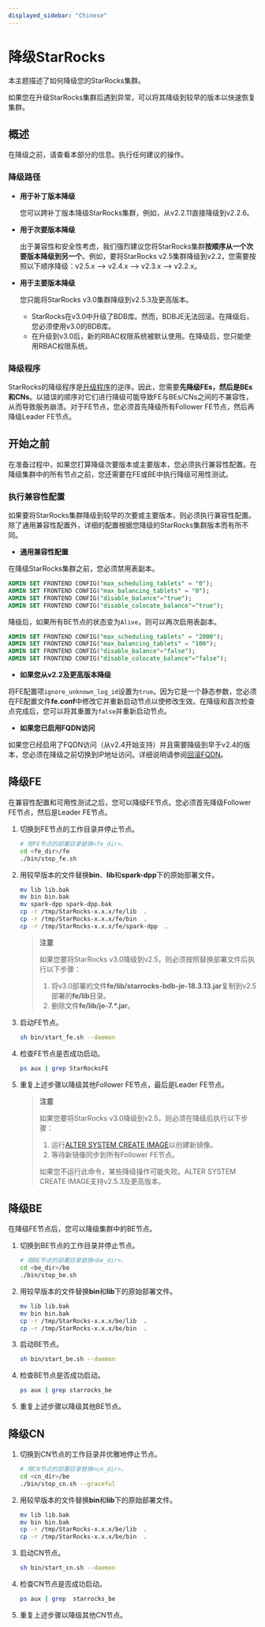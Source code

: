 ```yaml
---
displayed_sidebar: "Chinese"
---
```


# 降级StarRocks

本主题描述了如何降级您的StarRocks集群。

如果您在升级StarRocks集群后遇到异常，可以将其降级到较早的版本以快速恢复集群。

## 概述

在降级之前，请查看本部分的信息。执行任何建议的操作。

### 降级路径

- **用于补丁版本降级**

  您可以跨补丁版本降级StarRocks集群，例如，从v2.2.11直接降级到v2.2.6。

- **用于次要版本降级**

  出于兼容性和安全性考虑，我们强烈建议您将StarRocks集群**按顺序从一个次要版本降级到另一个**。例如，要将StarRocks v2.5集群降级到v2.2，您需要按照以下顺序降级：v2.5.x --> v2.4.x --> v2.3.x --> v2.2.x。

- **用于主要版本降级**

  您只能将StarRocks v3.0集群降级到v2.5.3及更高版本。

  - StarRocks在v3.0中升级了BDB库。然而，BDBJE无法回滚。在降级后，您必须使用v3.0的BDB库。
  - 在升级到v3.0后，新的RBAC权限系统被默认使用。在降级后，您只能使用RBAC权限系统。

### 降级程序

StarRocks的降级程序是[升级程序](../deployment/upgrade.md#upgrade-procedure)的逆序。因此，您需要**先降级FEs，然后是BEs和CNs**。以错误的顺序对它们进行降级可能导致FE与BEs/CNs之间的不兼容性，从而导致服务崩溃。对于FE节点，您必须首先降级所有Follower FE节点，然后再降级Leader FE节点。

## 开始之前

在准备过程中，如果您打算降级次要版本或主要版本，您必须执行兼容性配置。在降级集群中的所有节点之前，您还需要在FE或BE中执行降级可用性测试。

### 执行兼容性配置

如果要将StarRocks集群降级到较早的次要或主要版本，则必须执行兼容性配置。除了通用兼容性配置外，详细的配置根据您降级的StarRocks集群版本而有所不同。

- **通用兼容性配置**

在降级StarRocks集群之前，您必须禁用表副本。

```SQL
ADMIN SET FRONTEND CONFIG("max_scheduling_tablets" = "0");
ADMIN SET FRONTEND CONFIG("max_balancing_tablets" = "0");
ADMIN SET FRONTEND CONFIG("disable_balance"="true");
ADMIN SET FRONTEND CONFIG("disable_colocate_balance"="true");
```

降级后，如果所有BE节点的状态变为`Alive`，则可以再次启用表副本。

```SQL
ADMIN SET FRONTEND CONFIG("max_scheduling_tablets" = "2000");
ADMIN SET FRONTEND CONFIG("max_balancing_tablets" = "100");
ADMIN SET FRONTEND CONFIG("disable_balance"="false");
ADMIN SET FRONTEND CONFIG("disable_colocate_balance"="false");
```

- **如果您从v2.2及更高版本降级**

将FE配置项`ignore_unknown_log_id`设置为`true`。因为它是一个静态参数，您必须在FE配置文件**fe.conf**中修改它并重新启动节点以使修改生效。在降级和首次检查点完成后，您可以将其重置为`false`并重新启动节点。

- **如果您已启用FQDN访问**

如果您已经启用了FQDN访问（从v2.4开始支持）并且需要降级到早于v2.4的版本，您必须在降级之前切换到IP地址访问。详细说明请参阅[回滚FQDN](../administration/enable_fqdn.md#rollback)。

## 降级FE

在兼容性配置和可用性测试之后，您可以降级FE节点。您必须首先降级Follower FE节点，然后是Leader FE节点。

1. 切换到FE节点的工作目录并停止节点。

   ```Bash
   # 用FE节点的部署目录替换<fe_dir>。
   cd <fe_dir>/fe
   ./bin/stop_fe.sh
   ```

2. 用较早版本的文件替换**bin**、**lib**和**spark-dpp**下的原始部署文件。

   ```Bash
   mv lib lib.bak 
   mv bin bin.bak
   mv spark-dpp spark-dpp.bak
   cp -r /tmp/StarRocks-x.x.x/fe/lib  .   
   cp -r /tmp/StarRocks-x.x.x/fe/bin  .
   cp -r /tmp/StarRocks-x.x.x/fe/spark-dpp  .
   ```

   > **注意**
   >
   > 如果您要将StarRocks v3.0降级到v2.5，则必须按照替换部署文件后执行以下步骤：
   >
   > 1. 将v3.0部署的文件**fe/lib/starrocks-bdb-je-18.3.13.jar**复制到v2.5部署的**fe/lib**目录。
   > 2. 删除文件**fe/lib/je-7.\*.jar**。

3. 启动FE节点。

   ```Bash
   sh bin/start_fe.sh --daemon
   ```

4. 检查FE节点是否成功启动。

   ```Bash
   ps aux | grep StarRocksFE
   ```

5. 重复上述步骤以降级其他Follower FE节点，最后是Leader FE节点。

   > **注意**
   >
   > 如果您要将StarRocks v3.0降级到v2.5，则必须在降级后执行以下步骤：
   >
   > 1. 运行[ALTER SYSTEM CREATE IMAGE](../sql-reference/sql-statements/Administration/ALTER_SYSTEM.md)以创建新镜像。
   > 2. 等待新镜像同步到所有Follower FE节点。
   >
   > 如果您不运行此命令，某些降级操作可能失败。ALTER SYSTEM CREATE IMAGE支持v2.5.3及更高版本。

## 降级BE

在降级FE节点后，您可以降级集群中的BE节点。

1. 切换到BE节点的工作目录并停止节点。

   ```Bash
   # 用BE节点的部署目录替换<be_dir>。
   cd <be_dir>/be
   ./bin/stop_be.sh
   ```

2. 用较早版本的文件替换**bin**和**lib**下的原始部署文件。

   ```Bash
   mv lib lib.bak 
   mv bin bin.bak
   cp -r /tmp/StarRocks-x.x.x/be/lib  .
   cp -r /tmp/StarRocks-x.x.x/be/bin  .
   ```

3. 启动BE节点。

   ```Bash
   sh bin/start_be.sh --daemon
   ```

4. 检查BE节点是否成功启动。

   ```Bash
   ps aux | grep starrocks_be
   ```

5. 重复上述步骤以降级其他BE节点。

## 降级CN

1. 切换到CN节点的工作目录并优雅地停止节点。

   ```Bash
   # 用CN节点的部署目录替换<cn_dir>。
   cd <cn_dir>/be
   ./bin/stop_cn.sh --graceful
   ```

2. 用较早版本的文件替换**bin**和**lib**下的原始部署文件。

   ```Bash
   mv lib lib.bak 
   mv bin bin.bak
   cp -r /tmp/StarRocks-x.x.x/be/lib  .
   cp -r /tmp/StarRocks-x.x.x/be/bin  .
   ```

3. 启动CN节点。

   ```Bash
   sh bin/start_cn.sh --daemon
   ```

4. 检查CN节点是否成功启动。

   ```Bash
   ps aux | grep  starrocks_be
   ```

5. 重复上述步骤以降级其他CN节点。